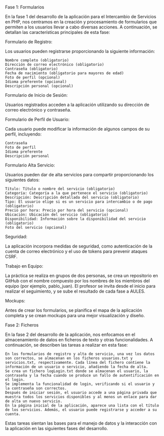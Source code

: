 Fase 1: Formularios

En la fase 1 del desarrollo de la aplicación para el Intercambio de Servicios en PHP, nos centramos en la creación y procesamiento de formularios que permiten a los usuarios llevar a cabo diversas acciones. A continuación, se detallan las características principales de esta fase:

Formulario de Registro:

Los usuarios pueden registrarse proporcionando la siguiente información:

    Nombre completo (obligatorio)
    Dirección de correo electrónico (obligatorio)
    Contraseña (obligatorio)
    Fecha de nacimiento (obligatorio para mayores de edad)
    Foto de perfil (opcional)
    Idioma preferente (opcional)
    Descripción personal (opcional)

Formulario de Inicio de Sesión:

Usuarios registrados acceden a la aplicación utilizando su dirección de correo electrónico y contraseña.

Formulario de Perfil de Usuario:

Cada usuario puede modificar la información de algunos campos de su perfil, incluyendo:

    Contraseña
    Foto de perfil
    Idioma preferente
    Descripción personal

Formulario Alta Servicio:

Usuarios pueden dar de alta servicios para compartir proporcionando los siguientes datos:

    Título: Título o nombre del servicio (obligatorio)
    Categoría: Categoría a la que pertenece el servicio (obligatorio)
    Descripción: Descripción detallada del servicio (obligatorio)
    Tipo: El usuario elige si es un servicio para intercambio o de pago (obligatorio)
    Precio por hora: Precio por hora del servicio (opcional)
    Ubicación: Ubicación del servicio (obligatorio)
    Disponibilidad: Información sobre la disponibilidad del servicio (obligatorio)
    Foto del servicio (opcional)

Seguridad:

La aplicación incorpora medidas de seguridad, como autenticación de la cuenta de correo electrónico y el uso de tokens para prevenir ataques CSRF.

Trabajo en Equipo:

La práctica se realiza en grupos de dos personas, se crea un repositorio en GitHub con el nombre compuesto por los nombres de los miembros del equipo (por ejemplo, pablo_juan). El profesor se invita desde el inicio para realizar el seguimiento, y se sube el resultado de cada fase a AULES.

Mockups:

Antes de crear los formularios, se planifica el mapa de la aplicación completa y se crean mockups para una mejor visualización y diseño.

Fase 2: Ficheros

En la fase 2 del desarrollo de la aplicación, nos enfocamos en el almacenamiento de datos en ficheros de texto y otras funcionalidades. A continuación, se describen las tareas a realizar en esta fase:

    En los formularios de registro y alta de servicio, una vez los datos son correctos, se almacenan en los ficheros usuarios.txt y servicios.txt, respectivamente. Cada línea del fichero contiene la información de un usuario o servicio, añadiendo la fecha de alta.
    Se crea un fichero logLogin.txt donde se almacenan el usuario, la contraseña y la fecha cuando se produce un fallo de autentificación en el login.
    Se implementa la funcionalidad de login, verificando si el usuario y la contraseña son correctos.
    Después de iniciar sesión, el usuario accede a una página privada que muestra todos los servicios disponibles y al menos un enlace para dar de alta un nuevo servicio.
    En la página inicial de la aplicación, aparece una lista con el título de los servicios. Además, el usuario puede registrarse y acceder a su cuenta.

Estas tareas sientan las bases para el manejo de datos y la interacción con la aplicación en las siguientes fases del desarrollo.
